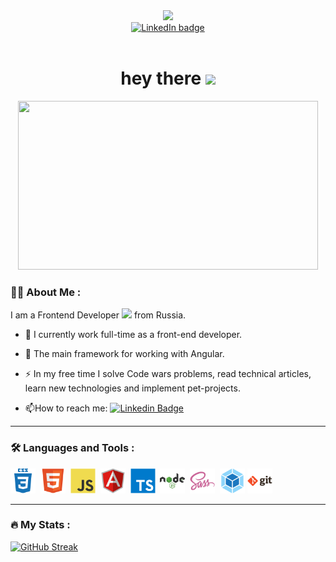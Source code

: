 <div id="header" align="center">
  <img src="https://i.giphy.com/media/26vACLXgansDXwHzzI/giphy.webp" width="120"/>
  <div id="badges">
    <a href="https://www.linkedin.com/in/dmitry-tiunov-2a437814b/">
      <img src="https://img.shields.io/badge/LinkedIn-blue?logo=linkedin&logoColor=white&style=for-the-badge" alt="LinkedIn badge"/>
    </a>
  </div>
  <img src="https://komarev.com/ghpvc/?username=Darkonic10&style=flat-square&color=blue" alt=""/>
  <h1>
  hey there
    <img src="https://media.giphy.com/media/hvRJCLFzcasrR4ia7z/giphy.gif" width="30px"/>
  </h1>
</div>
<div align="center">
  <img src="https://i.giphy.com/media/137EaR4vAOCn1S/giphy.webp" width="480" height="270"/>
</div>

### :man_technologist: About Me :
I am a Frontend Developer <img src="https://i.giphy.com/media/gUnRTJ0zqHJRe/giphy.webp" width="30"> from Russia.
- :telescope: I currently work full-time as a front-end developer.

- :seedling: The main framework for working with Angular.

- :zap: In my free time I solve Code wars problems, read technical articles, learn new technologies and implement pet-projects.

- :mailbox:How to reach me: [![Linkedin Badge](https://img.shields.io/badge/-linkedIn-blue?style=flat&logo=Linkedin&logoColor=white)](https://www.linkedin.com/in/dmitry-tiunov-2a437814b/)

---

### :hammer_and_wrench: Languages and Tools :
<div>
  <img src="https://github.com/devicons/devicon/blob/master/icons/css3/css3-plain-wordmark.svg"  title="CSS3" alt="CSS" width="40" height="40"/>&nbsp;
  <img src="https://github.com/devicons/devicon/blob/master/icons/html5/html5-original.svg" title="HTML5" alt="HTML" width="40" height="40"/>&nbsp;
  <img src="https://github.com/devicons/devicon/blob/master/icons/javascript/javascript-original.svg" title="JavaScript" alt="JavaScript" width="40" height="40"/>&nbsp;
  <img src="https://github.com/devicons/devicon/blob/master/icons/angularjs/angularjs-original.svg" title="Angular 2" alt="Angular 2" width="40" height="40"/>&nbsp;
  <img src="https://github.com/devicons/devicon/blob/master/icons/typescript/typescript-original.svg" title="TypeScript" alt="TypeScript" width="40" height="40"/>&nbsp;
  <img src="https://github.com/devicons/devicon/blob/master/icons/nodejs/nodejs-original-wordmark.svg" title="NodeJS" alt="NodeJS" width="40" height="40"/>&nbsp;
  <img src="https://github.com/devicons/devicon/blob/master/icons/sass/sass-original.svg"  title="SCSS" alt="SCSS" width="40" height="40"/>&nbsp;
  <img src="https://github.com/devicons/devicon/blob/master/icons/webpack/webpack-original.svg" title="Webpack" alt="Webpack" width="40" height="40"/>
  <img src="https://github.com/devicons/devicon/blob/master/icons/git/git-original-wordmark.svg" title="Git" alt="Git" width="40" height="40"/>
</div>

---

### :fire: My Stats :
[![GitHub Streak](https://streak-stats.demolab.com?user=Darkonic10&theme=dark)](https://git.io/streak-stats)

<!--
**Darkonic10/Darkonic10** is a ✨ _special_ ✨ repository because its `README.md` (this file) appears on your GitHub profile.

Here are some ideas to get you started:

- 🔭 I’m currently working on ...
- 🌱 I’m currently learning ...
- 👯 I’m looking to collaborate on ...
- 🤔 I’m looking for help with ...
- 💬 Ask me about ...
- 📫 How to reach me: ...
- 😄 Pronouns: ...
- ⚡ Fun fact: ...
-->
